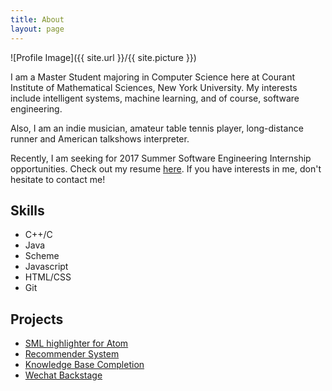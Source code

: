 ```yaml
---
title: About
layout: page
---
```

![Profile Image]({{ site.url }}/{{ site.picture }})

<p>I am a Master Student majoring in Computer Science here at Courant Institute of Mathematical Sciences, New York University. My interests include intelligent systems, machine learning, and of course, software engineering.</p>

<p>Also, I am an indie musician, amateur table tennis player, long-distance runner and American talkshows interpreter.</p>

<p>Recently, I am seeking for 2017 Summer Software Engineering Internship opportunities. Check out my resume <a href="http://cims.nyu.edu/~yl4339/resume.html">here</a>. If you have interests in me, don't hesitate to contact me!</p>

<h2>Skills</h2>

<ul class="skill-list">
    <li>C++/C</li>
    <li>Java</li>
    <li>Scheme</li>
    <li>Javascript</li>
	<li>HTML/CSS</li>
	<li>Git</li>
</ul>

<h2>Projects</h2>

<ul>
<li><a href="https://github.com/liyouvane/sml-highlighter">SML highlighter for Atom</a></li>
<li><a href="https://github.com/liyouvane/Matrix-Factorization-for-Recommender-System">Recommender System</a></li>
<li><a href="https://github.com/liyouvane/Matrix-Factorization-for-Knowledgebase-Completion">Knowledge Base Completion</a></li>
<li><a href="https://github.com/liyouvane/Weixin-Backstage">Wechat Backstage</a></li>
</ul>
